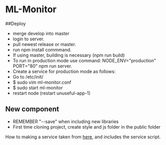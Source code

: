 # ML-Monitor

##Deploy 
* merge develop into master 
* login to server. 
* pull newest release or master. 
* run npm install commmand.
* If using master, building is necessary (npm run build)
* To run in production mode use command: NODE_ENV="production" PORT="80" npm run server.
* Create a service for production mode as follows:
* Go to /etc/init/
* $ sudo vim ml-monitor.conf
* $ sudo start ml-monitor
* restart node (restart unuseful-app-1)

## New component
* REMEMBER "--save" when including new libraries
* First time cloning project, create style and js folder in the public folder

How to making a service taken from [here](https://gist.github.com/jobsamuel/6d6095d52228461f3c53), and includes the service script.
